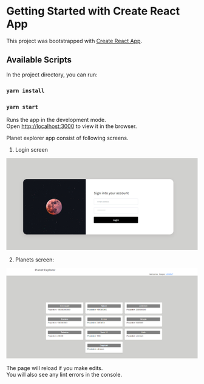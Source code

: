 # Getting Started with Create React App

This project was bootstrapped with [Create React App](https://github.com/facebook/create-react-app).

## Available Scripts

In the project directory, you can run:

### `yarn install`

### `yarn start`

Runs the app in the development mode.\
Open [http://localhost:3000](http://localhost:3000) to view it in the browser.

Planet explorer app consist of following screens.
1) Login screen

![](public/login.PNG)

2) Planets screen:

![](public/planets.PNG)

The page will reload if you make edits.\
You will also see any lint errors in the console.
